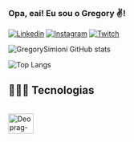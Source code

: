 ### Opa, eai! Eu sou o Gregory ✌️!

[![Linkedin](https://img.shields.io/badge/LinkedIn-0077B5?style=for-the-badge&logo=linkedin&logoColor=white)](https://www.linkedin.com/in/gregory-simioni-b92581248/)
[![Instagram](https://img.shields.io/badge/Instagram-E4405F?style=for-the-badge&logo=instagram&logoColor=white)](https://www.instagram.com/gregory_simioni/)
[![Twitch](https://img.shields.io/badge/Twitch-9146FF?style=for-the-badge&logo=twitch&logoColor=white)](https://www.twitch.tv/thekillerboladu)


![GregorySimioni GitHub stats](https://github-readme-stats.vercel.app/api?username=gregorysimioni&show_icons=true&theme=dracula)

![Top Langs](https://github-readme-stats.vercel.app/api/top-langs/?username=gregorysimioni&layout=compact)

## 👨🏻‍💻 Tecnologias

<div style ="display: inline_block"><br/>
<img align="center" alt="Deoprag-Java" width="50" height="40" src="https://cdn.jsdelivr.net/gh/devicons/devicon/icons/java/java-original.svg"/>
 </div> 

